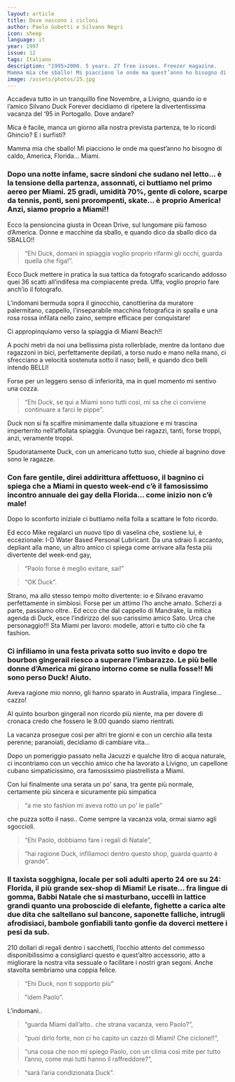 ```yaml
---
layout: article
title: Dove nascono i cicloni
author: Paolo Gobetti e Silvano Negri
icon: sheep
language: it
year: 1997
issue: 12
tags: Italiano
description: "1995>2000. 5 years. 27 free issues. Freezer magazine.
Mamma mia che sballo! Mi piacciono le onde ma quest’anno ho bisogno di caldo, America, Florida... Miami."
image: /assets/photos/25.jpg
---
```


Accadeva tutto in un tranquillo fine Novembre, a Livigno, quando io e l’amico Silvano Duck Forever decidiamo di ripetere la divertentissima vacanza del ‘95 in Portogallo. Dove andare?

Mica è facile, manca un giorno alla nostra prevista partenza, te lo ricordi Ghincio? E i surfisti?

Mamma mia che sballo! Mi piacciono le onde ma quest’anno ho bisogno di caldo, America, Florida... Miami.

### Dopo una notte infame, sacre sindoni che sudano nel letto... è la tensione della partenza, assonnati, ci buttiamo nel primo aereo per Miami. 25 gradi, umidità 70%, gente di colore, scarpe da tennis, ponti, seni prorompenti, skate... è proprio America! Anzi, siamo proprio a Miami!!

Ecco la pensioncina giusta in Ocean Drive, sul lungomare più famoso d’America. Donne e macchine da sballo, e quando dico da sballo dico da SBALLO!!

>“Ehi Duck, domani in spiaggia voglio proprio rifarmi gli occhi, guarda quella che figa!”.

Ecco Duck mettere in pratica la sua tattica da fotografo scaricando addosso quei 36 scatti all’indifesa ma compiacente preda. Uffa, voglio proprio fare anch’io il fotografo.

L’indomani bermuda sopra il ginocchio, canottierina da muratore palermitano, cappello, l’inseparabile macchina fotografica in spalla e una rosa rossa infilata nello zaino, sempre efficace per conquistare!

Ci appropinquiamo verso la spiaggia di Miami Beach!!

A pochi metri da noi una bellissima pista rollerblade, mentre da lontano due ragazzoni in bici, perfettamente depilati, a torso nudo e mano nella mano, ci sfrecciano a velocità sostenuta sotto il naso; belli, e quando dico belli intendo BELLI!

Forse per un leggero senso di inferiorità, ma in quel momento mi sentivo una cozza.

>“Ehi Duck, se qui a Miami sono tutti così, mi sa che ci conviene continuare a farci le pippe”.

Duck non si fa scalfire minimamente dalla situazione e mi trascina imperterrito nell’affollata spiaggia. Ovunque bei ragazzi, tanti, forse troppi, anzi, veramente troppi.

Spudoratamente Duck, con un americano tutto suo, chiede al bagnino dove sono le ragazze.

### Con fare gentile, direi addirittura affettuoso, il bagnino ci spiega che a Miami in questo week-end c’è il famosissimo incontro annuale dei gay della Florida... come inizio non c’è male!

Dopo lo sconforto iniziale ci buttiamo nella folla a scattare le foto ricordo.

Ed ecco Mike regalarci un nuovo tipo di vaselina che, sostiene lui, è eccezionale: I-D Water Based Personal Lubricant. Da una sdraio lì accanto, depliant alla mano, un altro amico ci spiega come arrivare alla festa più divertente del week-end gay,

>“Paolo forse è meglio evitare, sai!”

>“OK Duck”.

Strano, ma allo stesso tempo molto divertente: io e Silvano eravamo perfettamente in simbiosi. Forse per un attimo l’ho anche amato. Scherzi a parte, passiamo oltre.. Ed ecco che dal cappello di Mandrake, la mitica agenda di Duck, esce l’indirizzo del suo carissimo amico Sato. Urca che personaggio!!! Sta Miami per lavoro: modelle, attori e tutto ciò che fa fashion.

### Ci infiliamo in una festa privata sotto suo invito e dopo tre bourbon gingerail riesco a superare l’imbarazzo. Le più belle donne d’America mi girano intorno come se nulla fosse!! Mi sono perso Duck! Aiuto.

Aveva ragione mio nonno, gli hanno sparato in Australia, impara l’inglese... cazzo!

Al quinto bourbon gingerail non ricordo più niente, ma per dovere di cronaca credo che fossero le 9.00 quando siamo rientrati.

La vacanza prosegue così per altri tre giorni e con un cerchio alla testa perenne; paranoiati, decidiamo di cambiare vita...

Dopo un pomeriggio passato nella Jacuzzi e qualche litro di acqua naturale, ci incontriamo con un vecchio amico che ha lavorato a Livigno, un capellone cubano simpaticissimo, ora famosissimo piastrellista a Miami.

Con lui finalmente una serata un po' sana, tra gente più normale, certamente più sincera e sicuramente più simpatica

>“a me sto fashion mi aveva rotto un po' le palle”

che puzza sotto il naso..
Come sempre la vacanza vola, ormai siamo agli sgoccioli.

>“Ehi Paolo, dobbiamo fare i regali di Natale”,

>“hai ragione Duck, infiliamoci dentro questo shop, guarda quanto è grande”.

### Il taxista sogghigna, locale per soli adulti aperto 24 ore su 24: Florida, il più grande sex-shop di Miami! Le risate... fra lingue di gomma, Babbi Natale che si masturbano, uccelli in lattice grandi quanto una proboscide di elefante, fighette a carica alte due dita che saltellano sul bancone, saponette falliche, intrugli afrodisiaci, bambole gonfiabili tanto gonfie da doverci mettere i pesi da sub.

210 dollari di regali dentro i sacchetti, l’occhio attento del commesso disponibilissimo a consigliarci questo e quest’altro accessorio, atto a migliorare la nostra vita sessuale o facilitare i nostri gran segoni. Anche stavolta sembriamo una coppia felice.

>“Ehi Duck, non ti sopporto più”

>“idem Paolo”.

L’indomani..

>“guarda Miami dall’alto.. che strana vacanza, vero Paolo?”,

>“puoi dirlo forte, non ci ho capito un cazzo di Miami! Che ciclone!!”,

>“una cosa che non mi spiego Paolo, con un clima così mite per tutto l’anno, come mai tutti hanno il raffreddore?”,

>“sarà l’aria condizionata Duck”.
